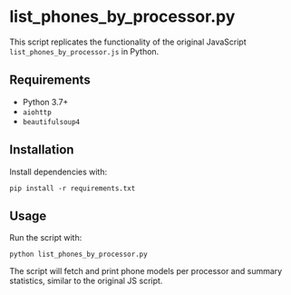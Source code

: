 # list_phones_by_processor.py

This script replicates the functionality of the original JavaScript `list_phones_by_processor.js` in Python.

## Requirements

- Python 3.7+
- `aiohttp`
- `beautifulsoup4`

## Installation

Install dependencies with:

```
pip install -r requirements.txt
```

## Usage

Run the script with:

```
python list_phones_by_processor.py
```

The script will fetch and print phone models per processor and summary statistics, similar to the original JS script.
